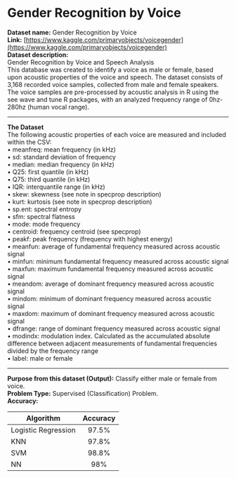 #  Gender Recognition by Voice
**Dataset name:** Gender Recognition by Voice  
**Link:** [https://www.kaggle.com/primaryobjects/voicegender](https://www.kaggle.com/primaryobjects/voicegender)  
**Dataset description:**  
Gender Recognition by Voice and Speech Analysis  
This database was created to identify a voice as male or female, based upon acoustic properties of the voice and speech. The dataset consists of 3,168 recorded voice samples, collected from male and female speakers. The voice samples are pre-processed by acoustic analysis in R using the see wave and tune R packages, with an analyzed frequency range of 0hz-280hz (human vocal range).

------------------------------------------

**The Dataset**  
The following acoustic properties of each voice are measured and included within the CSV:  
•	meanfreq: mean frequency (in kHz)  
•	sd: standard deviation of frequency  
•	median: median frequency (in kHz)  
•	Q25: first quantile (in kHz)  
•	Q75: third quantile (in kHz)  
•	IQR: interquantile range (in kHz)  
•	skew: skewness (see note in specprop description)  
•	kurt: kurtosis (see note in specprop description)  
•	sp.ent: spectral entropy  
•	sfm: spectral flatness  
•	mode: mode frequency  
•	centroid: frequency centroid (see specprop)  
•	peakf: peak frequency (frequency with highest energy)  
•	meanfun: average of fundamental frequency measured across acoustic signal  
•	minfun: minimum fundamental frequency measured across acoustic signal  
•	maxfun: maximum fundamental frequency measured across acoustic signal  
•	meandom: average of dominant frequency measured across acoustic signal  
•	mindom: minimum of dominant frequency measured across acoustic signal  
•	maxdom: maximum of dominant frequency measured across acoustic signal  
•	dfrange: range of dominant frequency measured across acoustic signal  
•	modindx: modulation index. Calculated as the accumulated absolute difference between adjacent measurements of fundamental frequencies divided by the frequency range  
•	label: male or female  

------------------------------------------

**Purpose from this dataset (Output):** Classify either male or female from voice.  
**Problem Type:** Supervised (Classification) Problem.  
**Accuracy:**  

| Algorithm           | Accuracy            |
| ------------------- |:-------------------:|
| Logistic Regression | 97.5%               |
| KNN                 | 97.8%               |
| SVM                 | 98.8%               |
| NN                  | 98%                 |
